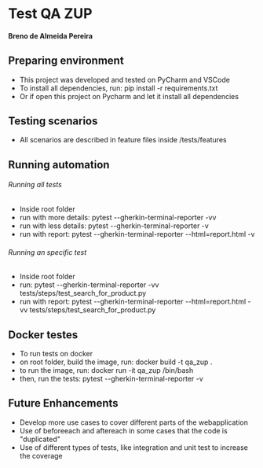# Test QA ZUP 
#### Breno de Almeida Pereira

## Preparing environment
- This project was developed and tested on PyCharm and VSCode
- To install all dependencies, run: pip install -r requirements.txt
- Or if open this project on Pycharm and let it install all dependencies  

## Testing scenarios
- All scenarios are described in feature files inside /tests/features

## Running automation

###### Running all tests
- Inside root folder
- run with more details: pytest --gherkin-terminal-reporter -vv
- run with less details: pytest --gherkin-terminal-reporter -v
- run with report: pytest --gherkin-terminal-reporter --html=report.html -v

###### Running an specific test
- Inside root folder
- run: pytest --gherkin-terminal-reporter -vv tests/steps/test_search_for_product.py
- run with report: pytest --gherkin-terminal-reporter --html=report.html -vv tests/steps/test_search_for_product.py

## Docker testes
- To run tests on docker
- on root folder, build the image, run: docker build -t qa_zup .
- to run the image, run: docker run -it qa_zup /bin/bash
- then, run the tests: pytest --gherkin-terminal-reporter -v

## Future Enhancements
- Develop more use cases to cover different parts of the webapplication
- Use of beforeeach and aftereach in some cases that the code is "duplicated"
- Use of different types of tests, like integration and unit test to increase the coverage
